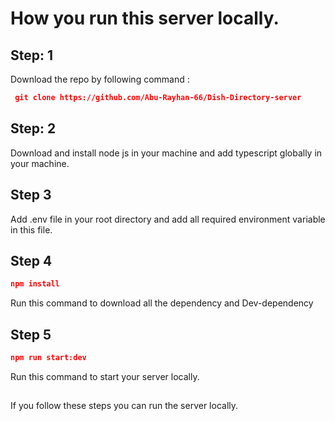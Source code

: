 # How you run this server locally.

## Step: 1 
Download the repo by following command :
```json
 git clone https://github.com/Abu-Rayhan-66/Dish-Directory-server
 ```

## Step: 2
Download and install node js in your machine and add typescript globally in your machine.

## Step 3
Add .env file in your root directory and add all required environment variable in this file.

## Step 4
```json
npm install
```
Run this command to download all the dependency and Dev-dependency

## Step 5
```json 
npm run start:dev
``` 
Run this command to start your server locally.

##
If you follow these steps you can run the server locally.  



